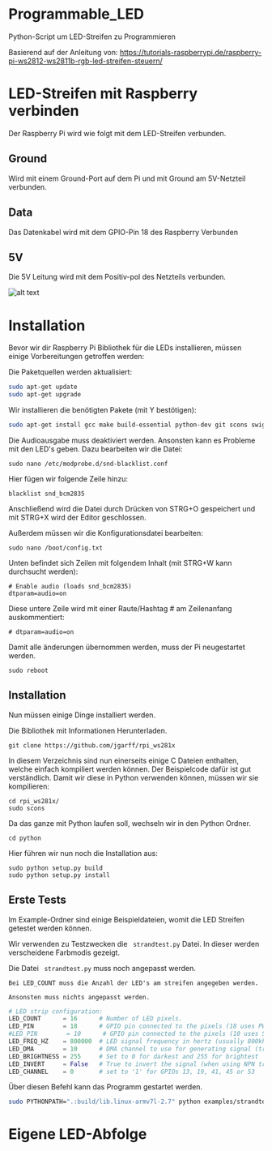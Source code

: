 # Programmable_LED
Python-Script um LED-Streifen zu Programmieren

Basierend auf der Anleitung von:
https://tutorials-raspberrypi.de/raspberry-pi-ws2812-ws2811b-rgb-led-streifen-steuern/

# LED-Streifen mit Raspberry verbinden
Der Raspberry Pi wird wie folgt mit dem LED-Streifen verbunden. 

## Ground
Wird mit einem Ground-Port auf dem Pi und mit Ground am 5V-Netzteil verbunden.
## Data 
Das Datenkabel wird mit dem GPIO-Pin 18 des Raspberry Verbunden

## 5V
Die 5V Leitung wird mit dem Positiv-pol des Netzteils verbunden. 


![alt text][logo]

[logo]: https://tutorials-raspberrypi.de/wp-content/uploads/Raspberry-Pi-WS2812-Steckplatine-600x361.png "Schema"

# Installation
Bevor wir dir Raspberry Pi Bibliothek für die LEDs installieren, müssen einige Vorbereitungen getroffen werden:

Die Paketquellen werden aktualisiert:
```sh
sudo apt-get update
sudo apt-get upgrade
```

Wir installieren die benötigten Pakete (mit Y bestötigen):

```sh
sudo apt-get install gcc make build-essential python-dev git scons swig
```

Die Audioausgabe muss deaktiviert werden. Ansonsten kann es Probleme mit den LED's geben. Dazu bearbeiten wir die Datei:
```
sudo nano /etc/modprobe.d/snd-blacklist.conf
```
Hier fügen wir folgende Zeile hinzu:
```
blacklist snd_bcm2835
```
Anschließend wird die Datei durch Drücken von STRG+O gespeichert und mit STRG+X wird der Editor geschlossen.

Außerdem müssen wir die Konfigurationsdatei bearbeiten:
```
sudo nano /boot/config.txt
```
Unten befindet sich Zeilen mit folgendem Inhalt (mit STRG+W kann durchsucht werden):
```
# Enable audio (loads snd_bcm2835)
dtparam=audio=on
```
Diese untere Zeile wird mit einer Raute/Hashtag # am Zeilenanfang auskommentiert: 
``` 
# dtparam=audio=on
```


Damit alle änderungen übernommen werden, muss der Pi neugestartet werden.
``` 
sudo reboot
```
## Installation
Nun müssen einige Dinge installiert werden. 

Die Bibliothek mit Informationen Herunterladen.
```
git clone https://github.com/jgarff/rpi_ws281x
```
In diesem Verzeichnis sind nun einerseits einige C Dateien enthalten, welche einfach kompiliert werden können. Der Beispielcode dafür ist gut verständlich. Damit wir diese in Python verwenden können, müssen wir sie kompilieren:
```
cd rpi_ws281x/
sudo scons
```
Da das ganze mit Python laufen soll, wechseln wir in den Python Ordner.
```
cd python
```
Hier führen wir nun noch die Installation aus:
```
sudo python setup.py build
sudo python setup.py install
```
## Erste Tests

Im Example-Ordner sind einige Beispieldateien, womit die LED Streifen getestet werden können.

Wir verwenden zu Testzwecken die ``` strandtest.py``` Datei. In dieser werden verscheidene Farbmodis gezeigt.

Die Datei ``` strandtest.py``` muss noch angepasst werden. 
```
Bei LED_COUNT muss die Anzahl der LED's am streifen angegeben werden. 

Ansonsten muss nichts angepasst werden. 
```
```python
# LED strip configuration:
LED_COUNT      = 16      # Number of LED pixels.
LED_PIN        = 18      # GPIO pin connected to the pixels (18 uses PWM!).
#LED_PIN        = 10      # GPIO pin connected to the pixels (10 uses SPI /dev/spidev0.0).
LED_FREQ_HZ    = 800000  # LED signal frequency in hertz (usually 800khz)
LED_DMA        = 10      # DMA channel to use for generating signal (try 10)
LED_BRIGHTNESS = 255     # Set to 0 for darkest and 255 for brightest
LED_INVERT     = False   # True to invert the signal (when using NPN transistor level shift)
LED_CHANNEL    = 0       # set to '1' for GPIOs 13, 19, 41, 45 or 53
```

Über diesen Befehl kann das Programm gestartet werden. 
```sh
sudo PYTHONPATH=".:build/lib.linux-armv7l-2.7" python examples/strandtest.py
````
# Eigene LED-Abfolge
